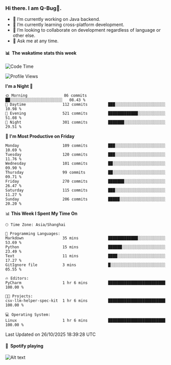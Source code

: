 ### Hi there. I am Q-Bug🐞.

- 🔭 I’m currently working on Java backend.
- 🌱 I’m currently learning cross-platform development.
- 👯 I’m looking to collaborate on development regardless of language or other else.
- 💬 Ask me at any time.

#### 📊 &nbsp;**The wakatime stats this week**  
<!--START_SECTION:waka-->
![Code Time](http://img.shields.io/badge/Code%20Time-368%20hrs%2046%20mins-blue)

![Profile Views](http://img.shields.io/badge/Profile%20Views-0-blue)

**I'm a Night 🦉** 

```text
🌞 Morning                86 commits          ██░░░░░░░░░░░░░░░░░░░░░░░   08.43 % 
🌆 Daytime                112 commits         ███░░░░░░░░░░░░░░░░░░░░░░   10.98 % 
🌃 Evening                521 commits         █████████████░░░░░░░░░░░░   51.08 % 
🌙 Night                  301 commits         ███████░░░░░░░░░░░░░░░░░░   29.51 % 
```
📅 **I'm Most Productive on Friday** 

```text
Monday                   109 commits         ███░░░░░░░░░░░░░░░░░░░░░░   10.69 % 
Tuesday                  120 commits         ███░░░░░░░░░░░░░░░░░░░░░░   11.76 % 
Wednesday                101 commits         ██░░░░░░░░░░░░░░░░░░░░░░░   09.90 % 
Thursday                 99 commits          ██░░░░░░░░░░░░░░░░░░░░░░░   09.71 % 
Friday                   270 commits         ███████░░░░░░░░░░░░░░░░░░   26.47 % 
Saturday                 115 commits         ███░░░░░░░░░░░░░░░░░░░░░░   11.27 % 
Sunday                   206 commits         █████░░░░░░░░░░░░░░░░░░░░   20.20 % 
```


📊 **This Week I Spent My Time On** 

```text
🕑︎ Time Zone: Asia/Shanghai

💬 Programming Languages: 
Markdown                 35 mins             █████████████░░░░░░░░░░░░   53.69 % 
Python                   15 mins             ██████░░░░░░░░░░░░░░░░░░░   23.49 % 
Text                     11 mins             ████░░░░░░░░░░░░░░░░░░░░░   17.27 % 
GitIgnore file           3 mins              █░░░░░░░░░░░░░░░░░░░░░░░░   05.55 % 

🔥 Editors: 
PyCharm                  1 hr 6 mins         █████████████████████████   100.00 % 

🐱‍💻 Projects: 
csv-llm-helper-spec-kit  1 hr 6 mins         █████████████████████████   100.00 % 

💻 Operating System: 
Linux                    1 hr 6 mins         █████████████████████████   100.00 % 
```


 Last Updated on 26/10/2025 18:39:28 UTC
<!--END_SECTION:waka-->

#### 🎵 &nbsp;**Spotify playing**  
![Alt text](https://spotify-recently-played-readme.vercel.app/api?user=e5y1o4x7kdt9kf2blu4wvmb4s&unique={true|1|on|yes})
